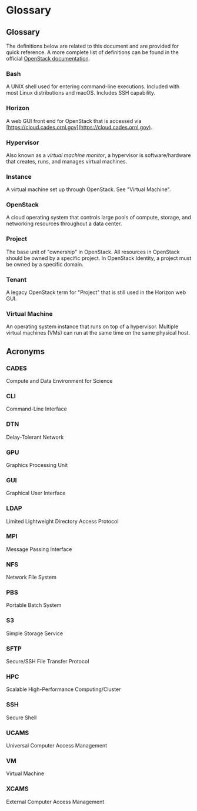 # Glossary

## Glossary

The definitions below are related to this document and are provided for quick reference. A more complete list of definitions can be found in the official [OpenStack documentation](http://docs.openstack.org/user-guide/common/glossary.html).

### Bash

A UNIX shell used for entering command-line executions. Included with most Linux distributions and macOS. Includes SSH capability.

### Horizon

A web GUI front end for OpenStack that is accessed via [https://cloud.cades.ornl.gov](https://cloud.cades.ornl.gov).

### Hypervisor

Also known as a _virtual machine monitor_, a hypervisor is software/hardware that creates, runs, and manages virtual machines.

### Instance

A virtual machine set up through OpenStack. See "Virtual Machine".

### OpenStack

A cloud operating system that controls large pools of compute, storage, and networking resources throughout a data center.

### Project

The base unit of "ownership" in OpenStack. All resources in OpenStack should be owned by a specific project. In OpenStack Identity, a project must be owned by a specific domain.

### Tenant

A legacy OpenStack term for "Project" that is still used in the Horizon web GUI.

### Virtual Machine

An operating system instance that runs on top of a hypervisor. Multiple virtual machines \(VMs\) can run at the same time on the same physical host.

## Acronyms

### CADES

Compute and Data Environment for Science

### CLI

Command-Line Interface

### DTN

Delay-Tolerant Network

### GPU

Graphics Processing Unit

### GUI

Graphical User Interface

### LDAP

Limited Lightweight Directory Access Protocol

### MPI

Message Passing Interface

### NFS

Network File System

### PBS

Portable Batch System

### S3

Simple Storage Service

### SFTP

Secure/SSH File Transfer Protocol

### HPC

Scalable High-Performance Computing/Cluster

### SSH

Secure Shell

### UCAMS

Universal Computer Access Management

### VM

Virtual Machine

### XCAMS

External Computer Access Management

